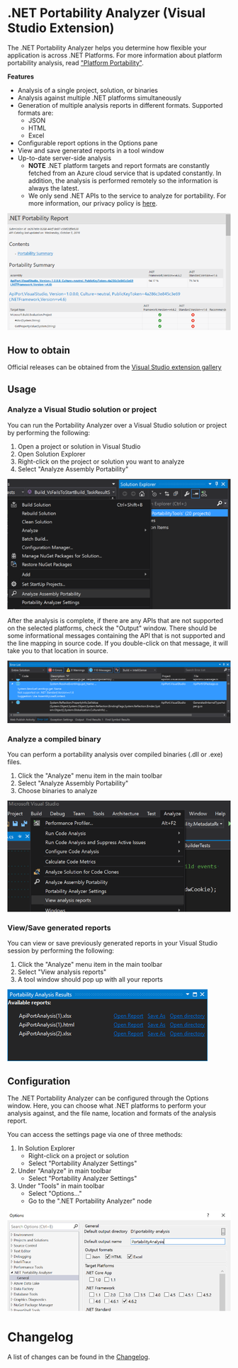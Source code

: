 # .NET Portability Analyzer (Visual Studio Extension)

The .NET Portability Analyzer helps you determine how flexible your application
is across .NET Platforms. For more information about platform portability
analysis, read ["Platform Portability"][PlatformPortability].

__Features__

* Analysis of a single project, solution, or binaries
* Analysis against multiple .NET platforms simultaneously
* Generation of multiple analysis reports in different formats. Supported
formats are:
    * JSON
    * HTML
    * Excel
* Configurable report options in the Options pane
* View and save generated reports in a tool window
* Up-to-date server-side analysis
    * __NOTE__ .NET platform targets and report formats are constantly fetched
    from an Azure cloud service that is updated constantly. In addition, the
    analysis is performed remotely so the information is always the latest.
    * We only send .NET APIs to the service to analyze for portability. For more
    information, our privacy policy is [here][PrivacyPolicy].

![Sample report][SampleReport]

## How to obtain

Official releases can be obtained from the [Visual Studio extension gallery][VSGallery]

## Usage

### Analyze a Visual Studio solution or project

You can run the Portability Analyzer over a Visual Studio solution or project by
performing the following:

1. Open a project or solution in Visual Studio
2. Open Solution Explorer
3. Right-click on the project or solution you want to analyze
4. Select "Analyze Assembly Portability"

![Context menu in Solution Explorer][SolutionExplorer-ContextMenu]

After the analysis is complete, if there are any APIs that are not supported on
the selected platforms, check the "Output" window.  There should be some
informational messages containing the API that is not supported and the line
mapping in source code.  If you double-click on that message, it will take you
to that location in source.

![Source code mapping in Output window][SourceCodeMapping]

### Analyze a compiled binary

You can perform a portability analysis over compiled binaries (.dll or .exe)
files.

1. Click the "Analyze" menu item in the main toolbar
2. Select "Analyze Assembly Portability"
3. Choose binaries to analyze

![Binary analysis menu item][BinaryAnalysis]

### View/Save generated reports

You can view or save previously generated reports in your Visual Studio session
by performing the following:

1. Click the "Analyze" menu item in the main toolbar
2. Select "View analysis reports"
3. A tool window should pop up with all your reports

!["Portability Analysis Results" tool window][ReportToolWindow]

## Configuration

The .NET Portability Analyzer can be configured through the Options window.
Here, you can choose what .NET platforms to perform your analysis against, and
the file name, location and formats of the analysis report.

You can access the settings page via one of three methods:

1. In Solution Explorer
    * Right-click on a project or solution
    * Select "Portability Analyzer Settings"
2. Under "Analyze" in main toolbar
    * Select "Portability Analyzer Settings"
3. Under "Tools" in main toolbar
    * Select "Options..."
    * Go to the ".NET Portability Analyzer" node

![.NET Portability Analyzer options][OptionsPane]

# Changelog

A list of changes can be found in the [Changelog](Changelog.md).

[BinaryAnalysis]: img/analyzeToolbar.png
[OptionsPane]: img/optionsPanel.png
[PlatformPortability]: ../HowTo/PlatformPortability.md
[PrivacyPolicy]: ../LicenseTerms/Microsoft%20.NET%20Portability%20Analyzer%20CLI%20Privacy%20Statement.txt
[ReportToolWindow]: img/report.toolWindow.png
[SampleReport]: img/analysisReport.png
[SolutionExplorer-ContextMenu]: img/analysisContextMenu.png
[SourceCodeMapping]: img/sourceMapping.output.png
[VSGallery]: https://marketplace.visualstudio.com/items?itemName=ConnieYau.NETPortabilityAnalyzer